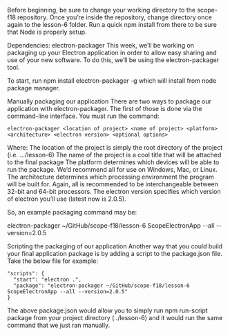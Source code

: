 Before beginning, be sure to change your working directory to the scope-f18 repository.  Once you’re inside the repository, change directory once again to the lesson-6 folder.  Run a quick npm install from there to be sure that Node is properly setup.

Dependencies: electron-packager
This week, we’ll be working on packaging up your Electron application in order to allow easy sharing and use of your new software.  To do this, we’ll be using the electron-packager tool.

To start, run npm install electron-packager -g which will install from node package manager.

Manually packaging our application
There are two ways to package our application with electron-packager.  The first of those is done via the command-line interface.  You must run the command:
```
electron-packager <location of project> <name of project> <platform> <architecture> <electron version> <optional options>
```
Where:
The location of the project is simply the root directory of the project (i.e. .../lesson-6)
The name of the project is a cool title that will be attached to the final package
The platform determines which devices will be able to run the package.  We’d recommend all for use on Windows, Mac, or Linux.
The architecture determines which processing environment the program will be built for.  Again, all is recommended to be interchangeable between 32-bit and 64-bit processors.
The electron version specifies which version of electron you’ll use (latest now is 2.0.5).

So, an example packaging command may be:

electron-packager ~/GitHub/scope-f18/lesson-6 ScopeElectronApp --all --version=2.0.5

Scripting the packaging of our application
Another way that you could build your final application package is by adding a script to the package.json file.  Take the below file for example:
```
"scripts": {
  "start": "electron .",
  "package": "electron-packager ~/GitHub/scope-f18/lesson-6 ScopeElectronApp --all --version=2.0.5"
}
```
The above package.json would allow you to simply run npm run-script package from your project directory (../lesson-6) and it would run the same command that we just ran manually.
